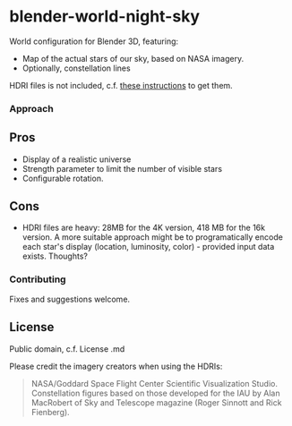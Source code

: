 # blender-world-night-sky

World configuration for Blender 3D, featuring:

* Map of the actual stars of our sky, based on NASA imagery.
* Optionally, constellation lines

HDRI files is not included, c.f. [these instructions](https://github.com/alcove-design/viewing-the-world/blob/master/hdri.md#night-sky-star-map-using-nasa-data) to get them.

### Approach

## Pros

* Display of a realistic universe
* Strength parameter to limit the number of visible stars
* Configurable rotation.

## Cons

* HDRI files are heavy: 28MB for the 4K version, 418 MB for the 16k version. A more suitable approach might be to programatically encode each star's display (location, luminosity, color) - provided input data exists. Thoughts?

### Contributing

Fixes and suggestions welcome.


## License

Public domain, c.f. License .md

Please credit the imagery creators when using the HDRIs:

> NASA/Goddard Space Flight Center Scientific Visualization Studio. Constellation figures based on those developed for the IAU by Alan MacRobert of Sky and Telescope magazine (Roger Sinnott and Rick Fienberg). 
